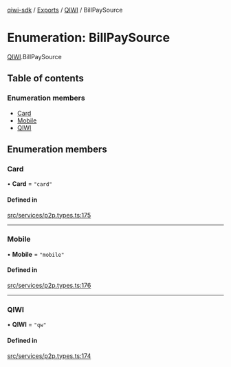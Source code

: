 [qiwi-sdk](../README.md) / [Exports](../modules.md) / [QIWI](../modules/QIWI.md) / BillPaySource

# Enumeration: BillPaySource

[QIWI](../modules/QIWI.md).BillPaySource

## Table of contents

### Enumeration members

- [Card](QIWI.BillPaySource.md#card)
- [Mobile](QIWI.BillPaySource.md#mobile)
- [QIWI](QIWI.BillPaySource.md#qiwi)

## Enumeration members

### Card

• **Card** = `"card"`

#### Defined in

[src/services/p2p.types.ts:175](https://github.com/AlexXanderGrib/node-qiwi-sdk/blob/074077c/src/services/p2p.types.ts#L175)

___

### Mobile

• **Mobile** = `"mobile"`

#### Defined in

[src/services/p2p.types.ts:176](https://github.com/AlexXanderGrib/node-qiwi-sdk/blob/074077c/src/services/p2p.types.ts#L176)

___

### QIWI

• **QIWI** = `"qw"`

#### Defined in

[src/services/p2p.types.ts:174](https://github.com/AlexXanderGrib/node-qiwi-sdk/blob/074077c/src/services/p2p.types.ts#L174)
